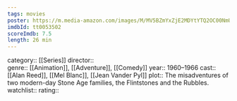 ```yaml
---
tags: movies
poster: https://m.media-amazon.com/images/M/MV5BZmYxZjE2MDYtYTQ2OC00NmUwLTkzNDEtNjFkZmEyM2E5ODBmXkEyXkFqcGdeQXVyNTA4NzY1MzY@._V1_SX300.jpg
imdbId: tt0053502
scoreImdb: 7.5
length: 26 min
---
```


category:: [[Series]]
director::  
genre:: [[Animation]], [[Adventure]], [[Comedy]]
year:: 1960–1966
cast:: [[Alan Reed]], [[Mel Blanc]], [[Jean Vander Pyl]]
plot:: The misadventures of two modern-day Stone Age families, the Flintstones and the Rubbles.
watchlist::
rating::
